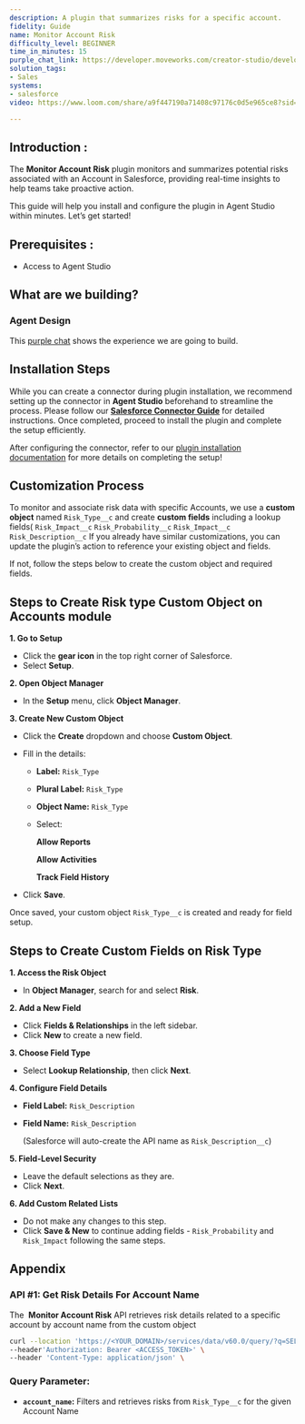 ```yaml
---
description: A plugin that summarizes risks for a specific account.
fidelity: Guide
name: Monitor Account Risk
difficulty_level: BEGINNER
time_in_minutes: 15
purple_chat_link: https://developer.moveworks.com/creator-studio/developer-tools/purple-chat/?conversation=%7B%22startTimestamp%22%3A%2211%3A43%2BAM%22%2C%22messages%22%3A%5B%7B%22role%22%3A%22user%22%2C%22parts%22%3A%5B%7B%22richText%22%3A%22%3Cp%3EWhat+are+the+risks+for+IntelliFresh%3F%3C%2Fp%3E%22%7D%5D%7D%2C%7B%22role%22%3A%22assistant%22%2C%22parts%22%3A%5B%7B%22reasoningSteps%22%3A%5B%7B%22status%22%3A%22success%22%2C%22richText%22%3A%22Searches+Salesforce+for+the+account+and+associated+risks.%22%7D%5D%7D%2C%7B%22richText%22%3A%22%3Cp%3EHere+is+the+summary+of+risks+for+IntelliFresh%3A%3Cbr%3E%3C%2Fp%3E%22%7D%2C%7B%22richText%22%3A%22%3Cb%3E%3Cp%3ERisk+1%3A+Payment+Delays%3Cbr%3E%3C%2Fp%3E%3C%2Fb%3E%3Cbr%3E%3Cp%3E%3Cb%3EDescription%3A%3C%2Fb%3E+IntelliFresh+has+a+history+of+late+payments.%3Cbr%3E%3Cb%3EImpact%3A%3C%2Fb%3E+High%3Cbr%3E%3Cb%3EProbability%3A%3C%2Fb%3E+Medium%3C%2Fp%3E%22%7D%2C%7B%22richText%22%3A%22%3Cb%3E%3Cp%3ERisk+2%3A+Contract+Renewal%3Cbr%3E%3C%2Fp%3E%3C%2Fb%3E%3Cbr%3E%3Cp%3E%3Cb%3EDescription%3A%3C%2Fb%3E+The+current+contract+is+up+for+renewal+in+3+months.%3Cbr%3E%3Cb%3EImpact%3A%3C%2Fb%3E+Medium%3Cbr%3E%3Cb%3EProbability%3A%3C%2Fb%3E+High%3C%2Fp%3E%22%7D%2C%7B%22richText%22%3A%22%3Cb%3E%3Cp%3ERisk+3%3A+Competitor+Activity%3Cbr%3E%3C%2Fp%3E%3C%2Fb%3E%3Cbr%3E%3Cp%3E%3Cb%3EDescription%3A%3C%2Fb%3E+Competitors+are+actively+targeting+IntelliFresh+with+similar+solutions.%3Cbr%3E%3Cb%3EImpact%3A%3C%2Fb%3E+High%3Cbr%3E%3Cb%3EProbability%3A%3C%2Fb%3E+High%3C%2Fp%3E%22%7D%5D%7D%5D%7D
solution_tags:
- Sales
systems:
- salesforce
video: https://www.loom.com/share/a9f447190a71408c97176c0d5e965ce8?sid=76d30f18-3dbc-4796-ad10-474f70c89170

---
```

## **Introduction :**

The **Monitor Account Risk** plugin monitors and summarizes potential risks associated with an Account in Salesforce, providing real-time insights to help teams take proactive action.

This guide will help you install and configure the plugin in Agent Studio within minutes. Let’s get started!

## **Prerequisites :**

- Access to Agent Studio

## **What are we building?**

### **Agent Design**

This [purple chat](https://developer.moveworks.com/creator-studio/developer-tools/purple-chat?conversation=%7B%22startTimestamp%22%3A%2211%3A43%2BAM%22%2C%22messages%22%3A%5B%7B%22role%22%3A%22user%22%2C%22parts%22%3A%5B%7B%22richText%22%3A%22%3Cp%3EWhat+are+the+risks+for+IntelliFresh%3F%3C%2Fp%3E%22%7D%5D%7D%2C%7B%22role%22%3A%22assistant%22%2C%22parts%22%3A%5B%7B%22reasoningSteps%22%3A%5B%7B%22status%22%3A%22success%22%2C%22richText%22%3A%22Searches+Salesforce+for+the+account+and+associated+risks.%22%7D%5D%7D%2C%7B%22richText%22%3A%22%3Cp%3EHere+is+the+summary+of+risks+for+IntelliFresh%3A%3Cbr%3E%3C%2Fp%3E%22%7D%2C%7B%22richText%22%3A%22%3Cb%3E%3Cp%3ERisk+1%3A+Payment+Delays%3Cbr%3E%3C%2Fp%3E%3C%2Fb%3E%3Cbr%3E%3Cp%3E%3Cb%3EDescription%3A%3C%2Fb%3E+IntelliFresh+has+a+history+of+late+payments.%3Cbr%3E%3Cb%3EImpact%3A%3C%2Fb%3E+High%3Cbr%3E%3Cb%3EProbability%3A%3C%2Fb%3E+Medium%3C%2Fp%3E%22%7D%2C%7B%22richText%22%3A%22%3Cb%3E%3Cp%3ERisk+2%3A+Contract+Renewal%3Cbr%3E%3C%2Fp%3E%3C%2Fb%3E%3Cbr%3E%3Cp%3E%3Cb%3EDescription%3A%3C%2Fb%3E+The+current+contract+is+up+for+renewal+in+3+months.%3Cbr%3E%3Cb%3EImpact%3A%3C%2Fb%3E+Medium%3Cbr%3E%3Cb%3EProbability%3A%3C%2Fb%3E+High%3C%2Fp%3E%22%7D%2C%7B%22richText%22%3A%22%3Cb%3E%3Cp%3ERisk+3%3A+Competitor+Activity%3Cbr%3E%3C%2Fp%3E%3C%2Fb%3E%3Cbr%3E%3Cp%3E%3Cb%3EDescription%3A%3C%2Fb%3E+Competitors+are+actively+targeting+IntelliFresh+with+similar+solutions.%3Cbr%3E%3Cb%3EImpact%3A%3C%2Fb%3E+High%3Cbr%3E%3Cb%3EProbability%3A%3C%2Fb%3E+High%3C%2Fp%3E%22%7D%5D%7D%5D%7D) shows the experience we are going to build.

## Installation Steps

While you can create a connector during plugin installation, we recommend setting up the connector in **Agent Studio** beforehand to streamline the process. Please follow our [**Salesforce Connector Guide**](https://developer.moveworks.com/marketplace/package/?id=salesforce&hist=home%2Cbrws#how-to-implement) for detailed instructions. Once completed, proceed to install the plugin and complete the setup efficiently.

After configuring the connector, refer to our [plugin installation documentation](https://help.moveworks.com/docs/ai-agent-marketplace-installation) for more details on completing the setup!

## **Customization Process**

To monitor and associate risk data with specific Accounts, we use a **custom object** named `Risk_Type__c` and create **custom fields** including a lookup fields( `Risk_Impact__c`  `Risk_Probability__c`  `Risk_Impact__c`  `Risk_Description__c` If you already have similar customizations, you can update the plugin’s action to reference your existing object and fields.

If not, follow the steps below to create the custom object and required fields.

## Steps to Create Risk type Custom Object on Accounts module

**1. Go to Setup**

- Click the **gear icon** in the top right corner of Salesforce.
- Select **Setup**.

**2. Open Object Manager**

- In the **Setup** menu, click **Object Manager**.

**3. Create New Custom Object**

- Click the **Create** dropdown and choose **Custom Object**.
- Fill in the details:
    - **Label:** `Risk_Type`
    - **Plural Label:** `Risk_Type`
    - **Object Name:** `Risk_Type`
    - Select:
        
        **Allow Reports**
        
        **Allow Activities**
        
        **Track Field History**
        
- Click **Save**.

Once saved, your custom object `Risk_Type__c` is created and ready for field setup.

## Steps to Create Custom Fields on Risk Type

**1. Access the Risk Object**

- In **Object Manager**, search for and select **Risk**.

**2. Add a New Field**

- Click **Fields & Relationships** in the left sidebar.
- Click **New** to create a new field.

**3. Choose Field Type**

- Select **Lookup Relationship**, then click **Next**.

**4. Configure Field Details**

- **Field Label:** `Risk_Description`
- **Field Name:** `Risk_Description`
    
    (Salesforce will auto-create the API name as `Risk_Description__c`)
    

**5. Field-Level Security**

- Leave the default selections as they are.
- Click **Next**.

**6. Add Custom Related Lists**

- Do not make any changes to this step.
- Click **Save & New** to continue adding fields - `Risk_Probability`  and `Risk_Impact`  following the same steps.

## **Appendix**

### **API #1: Get Risk Details For Account Name**

The  **Monitor Account Risk** API retrieves risk details related to a specific account by account name from the custom object

```bash
curl --location 'https://<YOUR_DOMAIN>/services/data/v60.0/query/?q=SELECT+Risk_Description__c%2C+Name%2C+Account__c%2C+Risk_Impact__c%2C+Risk_Probability__c+FROM+Risk_Type__c+WHERE+Account__r.Name+%3D+%27<account_name>%27' \
--header'Authorization: Bearer <ACCESS_TOKEN>' \
--header 'Content-Type: application/json' \

```

### **Query Parameter:**

- **`account_name`:** Filters and retrieves risks from `Risk_Type__c` for the given Account Name